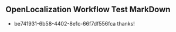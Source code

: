 ## OpenLocalization Workflow Test MarkDown
* be741931-6b58-4402-8e1c-66f7df556fca 
thanks!<!--HONumber=Mar16_HO3-->
